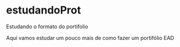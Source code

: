 # estudandoProt
Estudando o formato do portifolio

Aqui vamos estudar um pouco mais de como fazer um portifólio EAD

